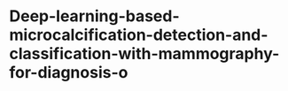 # Deep-learning-based-microcalcification-detection-and-classification-with-mammography-for-diagnosis-o